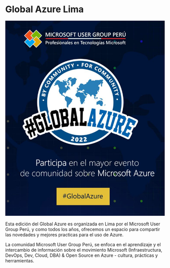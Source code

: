 # Global Azure Lima

[![Global Azure Lima](1650315725256.jpg "Join meetup here")](https://www.meetup.com/es/msperu/events/285086738/)

Esta edición del Global Azure es organizada en Lima por el Microsoft User Group Perú, y como todos los años, ofrecemos un espacio para compartir las novedades y mejores practicas para el uso de Azure.

La comunidad Microsoft User Group Perú, se enfoca en el aprendizaje y el intercambio de información sobre el movimiento Microsoft (Infraestructura, DevOps, Dev, Cloud, DBA) & Open Source en Azure - cultura, prácticas y herramientas.
